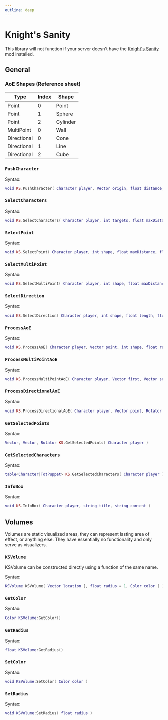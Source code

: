 ```yaml
---
outline: deep
---
```


# Knight's Sanity
This library will not function if your server doesn't have the [Knight's Sanity](https://steamcommunity.com/sharedfiles/filedetails/?id=3373599765) mod installed.

## General

### AoE Shapes (Reference sheet)
| Type | Index | Shape |
|-|-|-|
| Point | 0 | Point |
| Point | 1 | Sphere |
| Point | 2 | Cylinder |
| MultiPoint | 0 | Wall |
| Directional | 0 | Cone |
| Directional | 1 | Line |
| Directional | 2 | Cube |

### `PushCharacter` <Badge type="info" text="function" />
Syntax:
```lua
void KS.PushCharacter( Character player, Vector origin, float distance, bool pull, bool sweep )
```

### `SelectCharacters` <Badge type="info" text="function" />
Syntax:
```lua
void KS.SelectCharacters( Character player, int targets, float maxDistance, table<string> allowedTargetTypes, bool allowPartial, bool allowRepeat, string command, string title )
```

### `SelectPoint` <Badge type="info" text="function" />
Syntax:
```lua
void KS.SelectPoint( Character player, int shape, float maxDistance, float radius, float height, string command, Color color, string title )
```

### `SelectMultiPoint` <Badge type="info" text="function" />
Syntax:
```lua
void KS.SelectMultiPoint( Character player, int shape, float maxDistance, float length, float width, float height, string command, Color color )
```

### `SelectDirection` <Badge type="info" text="function" />
Syntax:
```lua
void KS.SelectDirection( Character player, int shape, float length, float width, string command, Color color, string title )
```

### `ProcessAoE` <Badge type="info" text="function" />
Syntax:
```lua
void KS.ProcessAoE( Character player, Vector point, int shape, float radius, float height, bool visualize, bool trace, Color color )
```

### `ProcessMultiPointAoE` <Badge type="info" text="function" />
Syntax:
```lua
void KS.ProcessMultiPointAoE( Character player, Vector first, Vector second, int shape, float width, float height, bool visualize, bool trace, Color color )
```

### `ProcessDirectionalAoE` <Badge type="info" text="function" />
Syntax:
```lua
void KS.ProcessDirectionalAoE( Character player, Vector point, Rotator direction, int shape, float length, float width, bool visualize, bool trace, Color color )
```

### `GetSelectedPoints` <Badge type="info" text="function" />
Syntax:
```lua
Vector, Vector, Rotator KS.GetSelectedPoints( Character player )
```

### `GetSelectedCharacters` <Badge type="info" text="function" />
Syntax:
```lua
table<Character|TotPuppet> KS.GetSelectedCharacters( Character player )
```

### `InfoBox` <Badge type="info" text="function" />
Syntax:
```lua
void KS.InfoBox( Character player, string title, string content )
```

## Volumes
Volumes are static visualized areas, they can represent lasting area of effect, or anything else. They have essentially no functionality and only serve as visualizers.

### `KSVolume` <Badge type="info" text="constructor" />
KSVolume can be constructed directly using a function of the same name.

Syntax:
```lua
KSVolume KSVolume( Vector location [, float radius = 1, Color color ] )
```

### `GetColor` <Badge type="info" text="function" />
Syntax:
```lua
Color KSVolume:GetColor()
```

### `GetRadius` <Badge type="info" text="function" />
Syntax:
```lua
float KSVolume:GetRadius()
```

### `SetColor` <Badge type="info" text="function" />
Syntax:
```lua
void KSVolume:SetColor( Color color )
```

### `SetRadius` <Badge type="info" text="function" />
Syntax:
```lua
void KSVolume:SetRadius( float radius )
```